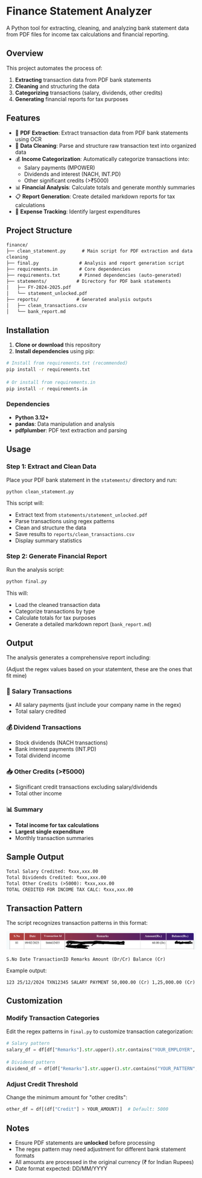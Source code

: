 # Finance Statement Analyzer

A Python tool for extracting, cleaning, and analyzing bank statement data from PDF files for income tax calculations and financial reporting.

## Overview

This project automates the process of:
1. **Extracting** transaction data from PDF bank statements
2. **Cleaning** and structuring the data 
3. **Categorizing** transactions (salary, dividends, other credits)
4. **Generating** financial reports for tax purposes

## Features

- 📄 **PDF Extraction**: Extract transaction data from PDF bank statements using OCR
- 🧹 **Data Cleaning**: Parse and structure raw transaction text into organized data
- 💰 **Income Categorization**: Automatically categorize transactions into:
  - Salary payments (MPOWER)
  - Dividends and interest (NACH, INT.PD)
  - Other significant credits (>₹5000)
- 📊 **Financial Analysis**: Calculate totals and generate monthly summaries
- 📋 **Report Generation**: Create detailed markdown reports for tax calculations
- 💸 **Expense Tracking**: Identify largest expenditures

## Project Structure

```
finance/
├── clean_statement.py      # Main script for PDF extraction and data cleaning
├── final.py               # Analysis and report generation script
├── requirements.in        # Core dependencies
├── requirements.txt       # Pinned dependencies (auto-generated)
├── statements/           # Directory for PDF bank statements
│   ├── FY-2024-2025.pdf
│   └── statement_unlocked.pdf
├── reports/              # Generated analysis outputs
│   ├── clean_transactions.csv
│   └── bank_report.md
```

## Installation

1. **Clone or download** this repository
2. **Install dependencies** using pip:

```bash
# Install from requirements.txt (recommended)
pip install -r requirements.txt

# Or install from requirements.in
pip install -r requirements.in
```

### Dependencies
- **Python 3.12+**
- **pandas**: Data manipulation and analysis
- **pdfplumber**: PDF text extraction and parsing

## Usage

### Step 1: Extract and Clean Data

Place your PDF bank statement in the `statements/` directory and run:

```bash
python clean_statement.py
```

This script will:
- Extract text from `statements/statement_unlocked.pdf`
- Parse transactions using regex patterns
- Clean and structure the data
- Save results to `reports/clean_transactions.csv`
- Display summary statistics

### Step 2: Generate Financial Report

Run the analysis script:

```bash
python final.py
```

This will:
- Load the cleaned transaction data
- Categorize transactions by type
- Calculate totals for tax purposes
- Generate a detailed markdown report (`bank_report.md`)

## Output

The analysis generates a comprehensive report including:

(Adjust the regex values based on your statemtent, these are the ones that fit mine)

### 💼 Salary Transactions
- All salary payments (just include your company name in the regex)
- Total salary credited

### 💰 Dividend Transactions  
- Stock dividends (NACH transactions)
- Bank interest payments (INT.PD)
- Total dividend income

### 📥 Other Credits (>₹5000)
- Significant credit transactions excluding salary/dividends
- Total other income

### 📊 Summary
- **Total income for tax calculations**
- **Largest single expenditure**
- Monthly transaction summaries

## Sample Output

```
Total Salary Credited: ₹xxx,xxx.00
Total Dividends Credited: ₹xxx,xxx.00
Total Other Credits (>5000): ₹xxx,xxx.00
TOTAL CREDITED FOR INCOME TAX CALC: ₹xxx,xxx.00
```

## Transaction Pattern

The script recognizes transaction patterns in this format: 

![example_table.png](./example_table.png)
```
S.No Date TransactionID Remarks Amount (Dr/Cr) Balance (Cr)
```

Example output:
```
123 25/12/2024 TXN12345 SALARY PAYMENT 50,000.00 (Cr) 1,25,000.00 (Cr)
```

## Customization

### Modify Transaction Categories

Edit the regex patterns in `final.py` to customize transaction categorization:

```python
# Salary pattern
salary_df = df[df["Remarks"].str.upper().str.contains("YOUR_EMPLOYER", na=False)]

# Dividend pattern  
dividend_df = df[df["Remarks"].str.upper().str.contains("YOUR_PATTERN", na=False)]
```

### Adjust Credit Threshold

Change the minimum amount for "other credits":

```python
other_df = df[(df["Credit"] > YOUR_AMOUNT)]  # Default: 5000
```

## Notes

- Ensure PDF statements are **unlocked** before processing
- The regex pattern may need adjustment for different bank statement formats
- All amounts are processed in the original currency (₹ for Indian Rupees)
- Date format expected: DD/MM/YYYY


